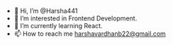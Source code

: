 - 👋 Hi, I’m @Harsha441
- 👀 I’m interested in Frontend Development.
- 🌱 I’m currently learning React.
- 📫 How to reach me harshavardhanb22@gmail.com

<!---
Harsha441/Harsha441 is a ✨ special ✨ repository because its `README.md` (this file) appears on your GitHub profile.
You can click the Preview link to take a look at your changes.
--->
